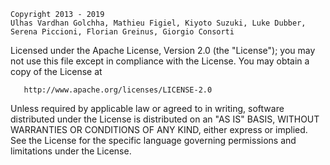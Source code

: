 	Copyright 2013 - 2019
    Ulhas Vardhan Golchha, Mathieu Figiel, Kiyoto Suzuki, Luke Dubber, Serena Piccioni, Florian Greinus, Giorgio Consorti

   Licensed under the Apache License, Version 2.0 (the "License");
   you may not use this file except in compliance with the License.
   You may obtain a copy of the License at

       http://www.apache.org/licenses/LICENSE-2.0

   Unless required by applicable law or agreed to in writing, software
   distributed under the License is distributed on an "AS IS" BASIS,
   WITHOUT WARRANTIES OR CONDITIONS OF ANY KIND, either express or implied.
   See the License for the specific language governing permissions and
   limitations under the License.